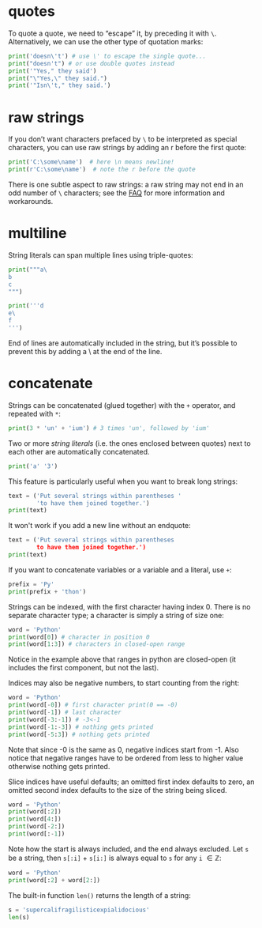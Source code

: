 # quotes

To quote a quote, we need to “escape” it, by preceding it with `\`. Alternatively, we can use the other type of quotation marks:

```Python
print('doesn\'t') # use \' to escape the single quote...
print("doesn't") # or use double quotes instead
print('"Yes," they said')
print("\"Yes,\" they said.")
print('"Isn\'t," they said.')
```
# raw strings

If you don’t want characters prefaced by `\` to be interpreted as special characters, you can use raw strings by adding an r before the first quote:

```Python
print('C:\some\name')  # here \n means newline!
print(r'C:\some\name')  # note the r before the quote
```
There is one subtle aspect to raw strings: a raw string may not end in an odd number of `\` characters; see the [FAQ](https://docs.python.org/3/faq/programming.html#faq-programming-raw-string-backslash) for more information and workarounds.

# multiline

String literals can span multiple lines using triple-quotes:

```Python
print("""a\
b
c
""")

print('''d
e\
f
''')
```

End of lines are automatically included in the string, but it’s possible to prevent this by adding a \ at the end of the line.

# concatenate

Strings can be concatenated (glued together) with the `+` operator, and repeated with `*`:

```Python
print(3 * 'un' + 'ium') # 3 times 'un', followed by 'ium'
```

Two or more _string literals_ (i.e. the ones enclosed between quotes) next to each other are automatically concatenated.

```Python
print('a' '3')
```

This feature is particularly useful when you want to break long strings:

```Python
text = ('Put several strings within parentheses '
        'to have them joined together.')
print(text)
```

It won't work if you add a new line without an endquote:

```Python
text = ('Put several strings within parentheses
        to have them joined together.')
print(text)
```

If you want to concatenate variables or a variable and a literal, use `+`:

```Python
prefix = 'Py'
print(prefix + 'thon')
```

Strings can be indexed, with the first character having index 0. There is no separate character type; a character is simply a string of size one:

```Python
word = 'Python'
print(word[0]) # character in position 0
print(word[1:3]) # characters in closed-open range
```

Notice in the example above that ranges in python are closed-open (it includes the first component, but not the last).

Indices may also be negative numbers, to start counting from the right:

```Python
word = 'Python'
print(word[-0]) # first character print(0 == -0)
print(word[-1]) # last character
print(word[-3:-1]) # -3<-1
print(word[-1:-3]) # nothing gets printed
print(word[-5:3]) # nothing gets printed
```

Note that since -0 is the same as 0, negative indices start from -1. Also notice that negative ranges have to be ordered from less to higher value otherwise nothing gets printed.

Slice indices have useful defaults; an omitted first index defaults to zero, an omitted second index defaults to the size of the string being sliced.

```Python
word = 'Python'
print(word[:2])
print(word[4:])
print(word[-2:])
print(word[:-1])
```

Note how the start is always included, and the end always excluded. Let `s` be a string, then `s[:i]` + `s[i:]` is always equal to `s` for any `i` $\in \mathbb{Z}$:

```Python
word = 'Python'
print(word[:2] + word[2:])
```

The built-in function `len()` returns the length of a string:

```Python
s = 'supercalifragilisticexpialidocious'
len(s)
```